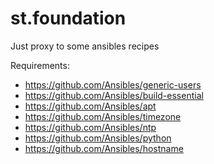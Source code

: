 st.foundation
=============

Just proxy to some ansibles recipes

Requirements:

- https://github.com/Ansibles/generic-users
- https://github.com/Ansibles/build-essential
- https://github.com/Ansibles/apt
- https://github.com/Ansibles/timezone
- https://github.com/Ansibles/ntp
- https://github.com/Ansibles/python
- https://github.com/Ansibles/hostname
